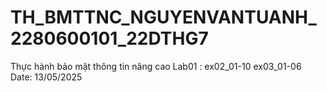 # TH_BMTTNC_NGUYENVANTUANH_2280600101_22DTHG7
Thực hành bảo mật thông tin nâng cao
Lab01 : ex02_01-10 ex03_01-06 Date: 13/05/2025
